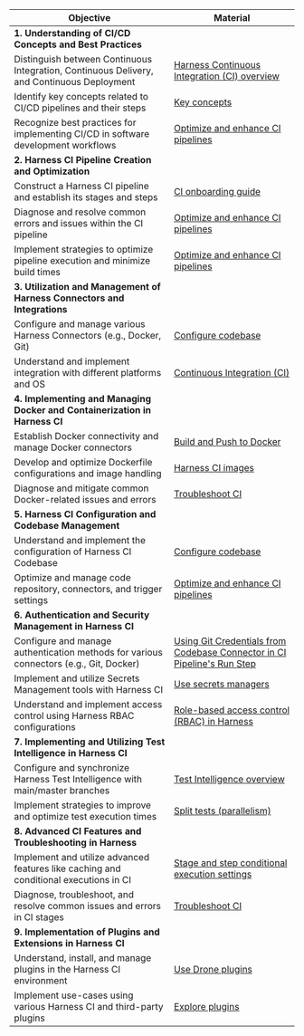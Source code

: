 | Objective   | Material |
| ------ | ----- |
| **1. Understanding of CI/CD Concepts and Best Practices** ||
| Distinguish between Continuous Integration, Continuous Delivery, and Continuous Deployment | [Harness Continuous Integration (CI) overview](https://developer.harness.io/docs/continuous-integration/get-started/overview) |
| Identify key concepts related to CI/CD pipelines and their steps| [Key concepts](https://developer.harness.io/docs/continuous-integration/get-started/key-concepts)|
| Recognize best practices for implementing CI/CD in software development workflows | [Optimize and enhance CI pipelines](https://developer.harness.io/docs/continuous-integration/use-ci/optimize-and-more/optimizing-ci-build-times/)|
| **2. Harness CI Pipeline Creation and Optimization** ||
| Construct a Harness CI pipeline and establish its stages and steps | [CI onboarding guide](https://developer.harness.io/docs/continuous-integration/get-started/onboarding-guide) |
| Diagnose and resolve common errors and issues within the CI pipeline   | [Optimize and enhance CI pipelines](https://developer.harness.io/docs/continuous-integration/use-ci/optimize-and-more/optimizing-ci-build-times/) |
| Implement strategies to optimize pipeline execution and minimize build times | [Optimize and enhance CI pipelines](https://developer.harness.io/docs/continuous-integration/use-ci/optimize-and-more/optimizing-ci-build-times/) |
| **3. Utilization and Management of Harness Connectors and Integrations**  | |
| Configure and manage various Harness Connectors (e.g., Docker, Git)| [Configure codebase](https://developer.harness.io/docs/continuous-integration/use-ci/codebase-configuration/create-and-configure-a-codebase/)|
| Understand and implement integration with different platforms and OS | [Continuous Integration (CI)](https://developer.harness.io/docs/get-started/supported-platforms-and-technologies/#continuous-integration-ci)|
| **4. Implementing and Managing Docker and Containerization in Harness CI** ||
| Establish Docker connectivity and manage Docker connectors | [Build and Push to Docker](https://developer.harness.io/docs/continuous-integration/use-ci/build-and-upload-artifacts/build-and-push/build-and-push-to-docker-registry) |
| Develop and optimize Dockerfile configurations and image handling| [Harness CI images](https://developer.harness.io/docs/continuous-integration/use-ci/set-up-build-infrastructure/harness-ci/) |
| Diagnose and mitigate common Docker-related issues and errors | [Troubleshoot CI](/docs/category/troubleshoot-ci)|
| **5. Harness CI Configuration and Codebase Management** ||
| Understand and implement the configuration of Harness CI Codebase | [Configure codebase](https://developer.harness.io/docs/continuous-integration/use-ci/codebase-configuration/create-and-configure-a-codebase/) |
| Optimize and manage code repository, connectors, and trigger settings| [Optimize and enhance CI pipelines](https://developer.harness.io/docs/continuous-integration/use-ci/optimize-and-more/optimizing-ci-build-times/)|
| **6. Authentication and Security Management in Harness CI** ||
| Configure and manage authentication methods for various connectors (e.g., Git, Docker)     | [Using Git Credentials from Codebase Connector in CI Pipeline's Run Step](https://developer.harness.io/kb/continuous-integration/articles/using_git_credentials_from_codebase_connector_in_ci_pipelines_run_step/) |
| Implement and utilize Secrets Management tools with Harness CI | [Use secrets managers](https://developer.harness.io/tutorials/platform/secrets-management/) |
| Understand and implement access control using Harness RBAC configurations | [Role-based access control (RBAC) in Harness](https://developer.harness.io/docs/platform/role-based-access-control/rbac-in-harness/)|
| **7. Implementing and Utilizing Test Intelligence in Harness CI** | |
| Configure and synchronize Harness Test Intelligence with main/master branches              | [Test Intelligence overview](https://developer.harness.io/docs/continuous-integration/use-ci/run-tests/test-intelligence/set-up-test-intelligence) |
| Implement strategies to improve and optimize test execution times                          | [Split tests (parallelism)](https://developer.harness.io/docs/continuous-integration/use-ci/run-tests/speed-up-ci-test-pipelines-using-parallelism) |
| **8. Advanced CI Features and Troubleshooting in Harness** ||
| Implement and utilize advanced features like caching and conditional executions in CI      | [Stage and step conditional execution settings](https://developer.harness.io/docs/platform/pipelines/w_pipeline-steps-reference/step-skip-condition-settings/) |
| Diagnose, troubleshoot, and resolve common issues and errors in CI stages| [Troubleshoot CI](/docs/category/troubleshoot-ci) |
| **9. Implementation of Plugins and Extensions in Harness CI**  | |
| Understand, install, and manage plugins in the Harness CI environment | [Use Drone plugins](https://developer.harness.io/docs/continuous-integration/use-ci/use-drone-plugins/run-a-drone-plugin-in-ci)                                                                          |
| Implement use-cases using various Harness CI and third-party plugins | [Explore plugins](https://developer.harness.io/docs/continuous-integration/use-ci/use-drone-plugins/explore-ci-plugins/) |
